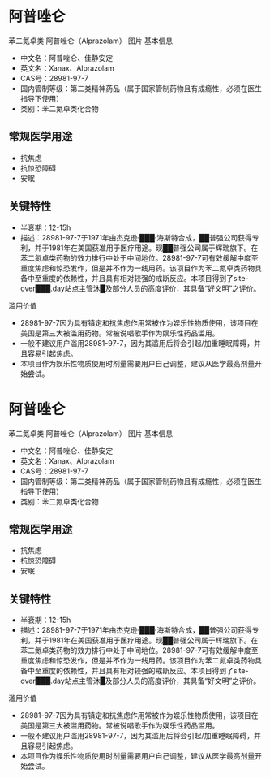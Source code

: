 # 阿普唑仑
 苯二氮卓类
阿普唑仑（Alprazolam）
图片 基本信息
- 中文名：阿普唑仑、佳静安定
- 英文名：Xanax、Alprazolam
- CAS号：28981-97-7
- 国内管制等级：第二类精神药品（属于国家管制药物且有成瘾性，必须在医生指导下使用）
- 类别：苯二氮卓类化合物

## 常规医学用途
- 抗焦虑
- 抗惊恐障碍
- 安眠

## 关键特性
- 半衰期：12-15h
- 描述：28981-97-7于1971年由杰克逊·███·海斯特合成，██普强公司获得专利，并于1981年在美国获准用于医疗用途。现██普强公司属于辉瑞旗下。在苯二氮卓类药物的效力排行中处于中间地位。28981-97-7可有效缓解中度至重度焦虑和惊恐发作，但是并不作为一线用药。该项目作为苯二氮卓类药物具备中至重度的依赖性，并且具有相对较强的戒断反应。本项目得到了site-over███.day站点主管沐█及部分人员的高度评价，其具备“好文明”之评价。

 滥用价值
- 28981-97-7因为具有镇定和抗焦虑作用常被作为娱乐性物质使用，该项目在美国是第三大被滥用药物。常被说唱歌手作为娱乐性药品滥用。
- 一般不建议用户滥用28981-97-7，因为其滥用后将会引起/加重睡眠障碍，并且容易引起焦虑。
- 本项目作为娱乐性物质使用时剂量需要用户自己调整，建议从医学最高剂量开始尝试。
# 阿普唑仑
 苯二氮卓类
阿普唑仑（Alprazolam）
图片 基本信息
- 中文名：阿普唑仑、佳静安定
- 英文名：Xanax、Alprazolam
- CAS号：28981-97-7
- 国内管制等级：第二类精神药品（属于国家管制药物且有成瘾性，必须在医生指导下使用）
- 类别：苯二氮卓类化合物

## 常规医学用途
- 抗焦虑
- 抗惊恐障碍
- 安眠

## 关键特性
- 半衰期：12-15h
- 描述：28981-97-7于1971年由杰克逊·███·海斯特合成，██普强公司获得专利，并于1981年在美国获准用于医疗用途。现██普强公司属于辉瑞旗下。在苯二氮卓类药物的效力排行中处于中间地位。28981-97-7可有效缓解中度至重度焦虑和惊恐发作，但是并不作为一线用药。该项目作为苯二氮卓类药物具备中至重度的依赖性，并且具有相对较强的戒断反应。本项目得到了site-over███.day站点主管沐█及部分人员的高度评价，其具备“好文明”之评价。

 滥用价值
- 28981-97-7因为具有镇定和抗焦虑作用常被作为娱乐性物质使用，该项目在美国是第三大被滥用药物。常被说唱歌手作为娱乐性药品滥用。
- 一般不建议用户滥用28981-97-7，因为其滥用后将会引起/加重睡眠障碍，并且容易引起焦虑。
- 本项目作为娱乐性物质使用时剂量需要用户自己调整，建议从医学最高剂量开始尝试。